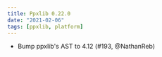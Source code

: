 ```yaml
---
title: Ppxlib 0.22.0
date: "2021-02-06"
tags: [ppxlib, platform]
---
```


- Bump ppxlib's AST to 4.12 (#193, @NathanReb)
